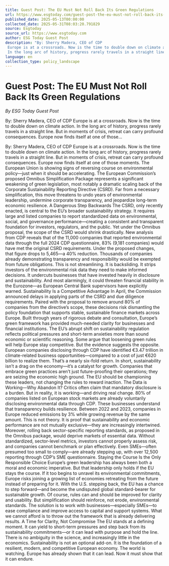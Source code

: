 ```yaml
---
title: Guest Post: The EU Must Not Roll Back Its Green Regulations
url: https://www.esgtoday.com/guest-post-the-eu-must-not-roll-back-its-green-regulations/
published_date: 2025-05-13T00:00:00
collected_date: 2025-05-31T08:03:20.791829
source: Esgtoday
source_url: https://www.esgtoday.com
author: ESG Today Guest Post
description: "By: Sherry Madera, CEO of CDP 
 Europe is at a crossroads. Now is the time to double down on climate action. 
 In the long arc of history, progress rarely travels in a straight line. But in moments of crisis, retreat can carry profound consequences. Europe now finds itself at one of those..."
language: en
collection_type: policy_landscape
---
```


# Guest Post: The EU Must Not Roll Back Its Green Regulations

*By ESG Today Guest Post*

By: Sherry Madera, CEO of CDP 
 Europe is at a crossroads. Now is the time to double down on climate action. 
 In the long arc of history, progress rarely travels in a straight line. But in moments of crisis, retreat can carry profound consequences. Europe now finds itself at one of those...

By: Sherry Madera, CEO of CDP 
 Europe is at a crossroads. Now is the time to double down on climate action. 
 In the long arc of history, progress rarely travels in a straight line. But in moments of crisis, retreat can carry profound consequences. Europe now finds itself at one of those moments. 
 The European Union is showing signs of reversing course on environmental policy—just when it should be accelerating. The European Commission’s proposed Omnibus Simplification Package represents a significant weakening of green legislation, most notably a dramatic scaling back of the Corporate Sustainability Reporting Directive (CSRD). Far from a necessary simplification, this move threatens to undo years of environmental leadership, undermine corporate transparency, and jeopardize long-term economic resilience. 
 A Dangerous Step Backwards 
 The CSRD, only recently enacted, is central to the EU’s broader sustainability strategy. It requires large and listed companies to report standardized data on environmental, social, and governance performance—creating a consistent and transparent foundation for investors, regulators, and the public. 
 Yet under the Omnibus proposal, the scope of the CSRD would shrink drastically. New analysis from CDP reveals that of the 11,000 companies that reported environmental data through the full 2024 CDP questionnaire, 83% (9,181 companies) would have met the original CSRD requirements. Under the proposed changes, that figure drops to 5,465—a 40% reduction. Thousands of companies already demonstrating transparency and responsibility would be exempted from future obligations. 
 This is not streamlining. It is backsliding. It strips investors of the environmental risk data they need to make informed decisions. It undercuts businesses that have invested heavily in disclosure and sustainability. And most alarmingly, it could threaten financial stability in the Eurozone—as European Central Bank supervisors have explicitly warned. 
 Sustainability Is a Competitive Advantage 
 In April, the Commission announced delays in applying parts of the CSRD and due diligence requirements. Paired with the proposal to remove around 80% of companies from the directive’s scope, these decisions risk dismantling the policy foundation that supports stable, sustainable finance markets across Europe. 
 Built through years of rigorous debate and consultation, Europe’s green framework has provided much-needed clarity for businesses and financial institutions. The EU’s abrupt shift on sustainability regulation reflects political pressures and short-term anxieties more than sound economic or scientific reasoning. 
 Some argue that loosening green rules will help Europe stay competitive. But the evidence suggests the opposite. European companies disclosing through CDP have identified €3.47 trillion in climate-related business opportunities—compared to a cost of just €620 billion to realize them. That’s a nearly six-fold return. 
 In short, sustainability isn’t a drag on the economy—it’s a catalyst for growth. Companies that embrace green practices aren’t just future-proofing their operations; they are seizing the economic high ground. The EU should be championing these leaders, not changing the rules to reward inaction. 
 The Data is Working—Why Abandon It? 
 Critics often claim that mandatory disclosure is a burden. But in reality, it is working—and driving real change. 80% of companies listed on European stock markets are already voluntarily disclosing environmental data through CDP. These businesses understand that transparency builds resilience. Between 2022 and 2023, companies in Europe reduced emissions by 3% while growing revenue by the same amount. 
 This is not theory. It is proof that sustainability and economic performance are not mutually exclusive—they are increasingly intertwined. 
 Moreover, rolling back sector-specific reporting standards, as proposed in the Omnibus package, would deprive markets of essential data. Without standardized, sector-level metrics, investors cannot properly assess risk, and companies cannot benchmark or plan effectively. Even SMEs—often presumed too small to comply—are already stepping up, with over 12,500 reporting through CDP’s SME questionnaire. 
 Staying the Course Is the Only Responsible Choice 
 Europe’s green leadership has always been both a moral and economic imperative. But that leadership only holds if the EU stays the course. If it too begins to unravel its environmental commitments, Europe risks joining a growing list of economies retreating from the future instead of preparing for it. 
 With the U.S. stepping back, the EU has a chance to step forward—and become the undisputed global standard-bearer for sustainable growth. 
 Of course, rules can and should be improved for clarity and usability. But simplification should reinforce, not erode, environmental standards. The solution is to work with businesses—especially SMEs—to ease compliance and improve access to capital and support systems. What we cannot afford is to throw out the framework that is already delivering results. 
 A Time for Clarity, Not Compromise 
 The EU stands at a defining moment. It can yield to short-term pressures and step back from its sustainability commitments—or it can lead with purpose and hold the line. There is no ambiguity in the science, and increasingly little in the economics. Sustainability is not an optional add-on. It is the foundation of a resilient, modern, and competitive European economy. 
 The world is watching. Europe has already shown that it can lead. Now it must show that it can endure.